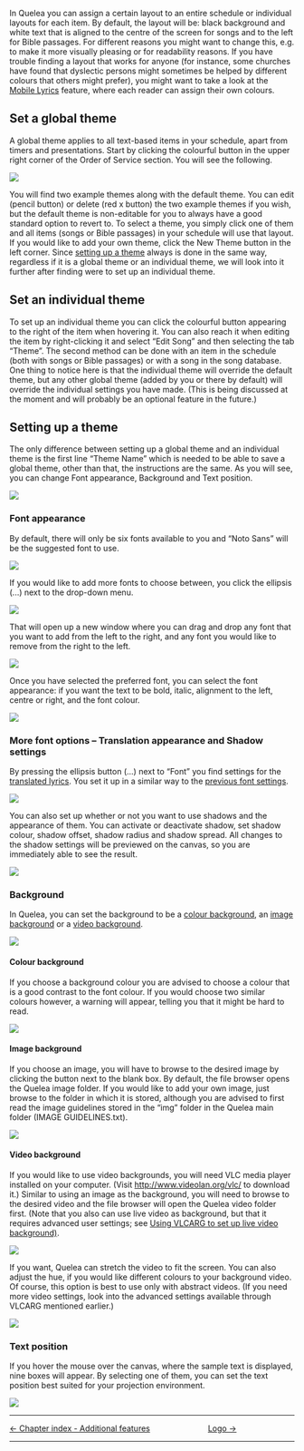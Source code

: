 In Quelea you can assign a certain layout to an entire schedule or
individual layouts for each item. By default, the layout will be: black
background and white text that is aligned to the centre of the screen
for songs and to the left for Bible passages. For different reasons you
might want to change this, e.g. to make it more visually pleasing or for
readability reasons. If you have trouble finding a layout that works for
anyone (for instance, some churches have found that dyslectic persons
might sometimes be helped by different colours that others might
prefer), you might want to take a look at the [Mobile
Lyrics](Mobile_Lyrics "Mobile Lyrics") feature, where each reader can assign
their own colours.

## Set a global theme

A global theme applies to all text-based items in your schedule, apart
from timers and presentations. Start by clicking the colourful button in
the upper right corner of the Order of Service section. You will see the
following.

![](Quelea_manual-e-025.jpg)

You will find two example themes along with the default theme. You can
edit (pencil button) or delete (red x button) the two example themes if
you wish, but the default theme is non-editable for you to always have a
good standard option to revert to. To select a theme, you simply click
one of them and all items (songs or Bible passages) in your schedule
will use that layout. If you would like to add your own theme, click the
New Theme button in the left corner. Since [setting up a
theme](#setting-up-a-theme "") always is done in the same way,
regardless if it is a global theme or an individual theme, we will look
into it further after finding were to set up an individual theme.

## Set an individual theme

To set up an individual theme you can click the colourful button
appearing to the right of the item when hovering it. You can also reach
it when editing the item by right-clicking it and select “Edit Song” and
then selecting the tab “Theme”. The second method can be done with an
item in the schedule (both with songs or Bible passages) or with a song
in the song database. One thing to notice here is that the individual
theme will override the default theme, but any other global theme (added
by you or there by default) will override the individual settings you
have made. (This is being discussed at the moment and will probably be
an optional feature in the future.)

## Setting up a theme

The only difference between setting up a global theme and an individual
theme is the first line “Theme Name” which is needed to be able to save
a global theme, other than that, the instructions are the same. As you
will see, you can change Font appearance, Background and Text position.

![](Quelea_manual-e-026.png)

### Font appearance

By default, there will only be six fonts available to you and “Noto
Sans” will be the suggested font to use.

![](Quelea_manual-e-027.png)

If you would like to add more fonts to choose between, you click the
ellipsis (...) next to the drop-down menu.

![](Quelea_manual-e-028.png)

That will open up a new window where you can drag and drop any font that
you want to add from the left to the right, and any font you would like
to remove from the right to the left.

![](Quelea_manual-e-029.png)

Once you have selected the preferred font, you can select the font
appearance: if you want the text to be bold, italic, alignment to the
left, centre or right, and the font colour.

![](Quelea_manual-e-030.png)

### More font options – Translation appearance and Shadow settings

By pressing the ellipsis button (...) next to “Font” you find settings
for the [translated lyrics](Translations "Translations"). You set it up in a
similar way to the [previous font
settings](#font-appearance "").

![](Quelea_manual-e-031.png)

You can also set up whether or not you want to use shadows and the
appearance of them. You can activate or deactivate shadow, set shadow
colour, shadow offset, shadow radius and shadow spread. All changes to
the shadow settings will be previewed on the canvas, so you are
immediately able to see the result.

![](Quelea_manual-e-032.png)

### Background

In Quelea, you can set the background to be a [colour
background](#colour-background ""), an [image
background](#image-background "") or a [video
background](#video-background "").

![](Quelea_manual-e-033.png)

#### Colour background

If you choose a background colour you are advised to choose a colour
that is a good contrast to the font colour. If you would choose two
similar colours however, a warning will appear, telling you that it
might be hard to read.

![](Quelea_manual-e-034.png)

#### Image background

If you choose an image, you will have to browse to the desired image by
clicking the button next to the blank box. By default, the file browser
opens the Quelea image folder. If you would like to add your own image,
just browse to the folder in which it is stored, although you are
advised to first read the image guidelines stored in the “img” folder in
the Quelea main folder (IMAGE GUIDELINES.txt).

![](Quelea_manual-e-035.png)

#### Video background

If you would like to use video backgrounds, you will need VLC media
player installed on your computer. (Visit <http://www.videolan.org/vlc/>
to download it.) Similar to using an image as the background, you will
need to browse to the desired video and the file browser will open the
Quelea video folder first. (Note that you also can use live video as
background, but that it requires advanced user settings; see [Using
VLCARG to set up live video
background)](Advanced_settings#using-vlcarg-to-set-up-live-video-background "Advanced settings").

![](Quelea_manual-e-036.png)

If you want, Quelea can stretch the video to fit the screen. You can
also adjust the hue, if you would like different colours to your
background video. Of course, this option is best to use only with
abstract videos. (If you need more video settings, look into the
advanced settings available through VLCARG mentioned earlier.)

![](Quelea_manual-e-037.jpg)

### Text position

If you hover the mouse over the canvas, where the sample text is
displayed, nine boxes will appear. By selecting one of them, you can set
the text position best suited for your projection environment.

![](Quelea_manual-e-038.png)

-----



[← Chapter index - Additional features](Additional_features "Additional features")
&nbsp;&nbsp;&nbsp;&nbsp;&nbsp;&nbsp;&nbsp;&nbsp;&nbsp;&nbsp;&nbsp;&nbsp;&nbsp;&nbsp;&nbsp;&nbsp;&nbsp;&nbsp;&nbsp;&nbsp;&nbsp;&nbsp;&nbsp;&nbsp; [Logo →](Logo "Logo")

---
